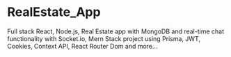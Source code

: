# RealEstate_App
Full stack React, Node.js, Real Estate app with MongoDB and real-time chat functionality with Socket.io, Mern Stack project using Prisma, JWT, Cookies, Context API, React Router Dom and more...
